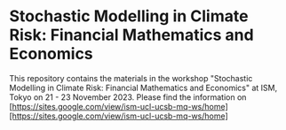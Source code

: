# Stochastic Modelling in Climate Risk: Financial Mathematics and Economics
This repository contains the materials in the workshop "Stochastic Modelling in Climate Risk: Financial Mathematics and Economics" at ISM, Tokyo on 21 - 23 November 2023. Please find the information on [https://sites.google.com/view/ism-ucl-ucsb-mq-ws/home][https://sites.google.com/view/ism-ucl-ucsb-mq-ws/home]
